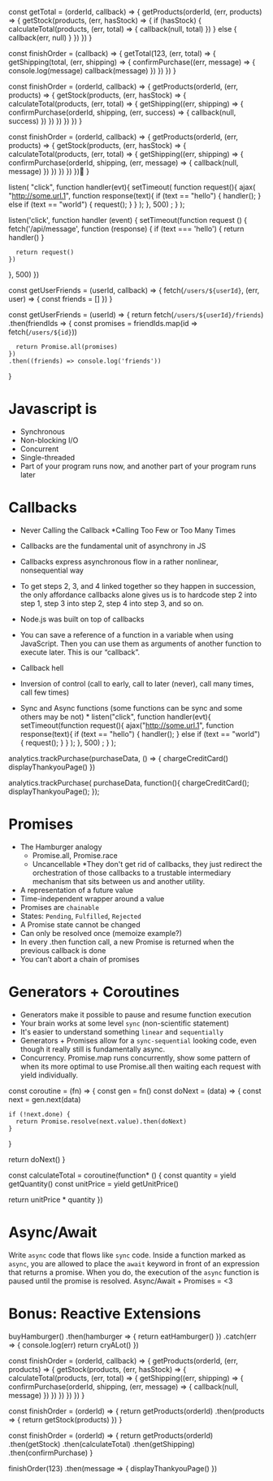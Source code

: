 const getTotal = (orderId, callback) => {
  getProducts(orderId, (err, products) => {
    getStock(products, (err, hasStock) => {
      if (hasStock) {
        calculateTotal(products, (err, total) => {
          callback(null, total)
        })
      } else {
        callback(err, null)
      }
    })
  })
}

const finishOrder = (callback) => {
  getTotal(123, (err, total) => {
    getShipping(total, (err, shipping) => {
      confirmPurchase((err, message) => {
        console.log(message)
        callback(message)
      })
    })
  })
}

const finishOrder = (orderId, callback) => {
  getProducts(orderId, (err, products) => {
    getStock(products, (err, hasStock) => {
      calculateTotal(products, (err, total) => {
        getShipping((err, shipping) => {
          confirmPurchase(orderId, shipping, (err, success) => {
            callback(null, success)
          })
        })
      })
    })
  })
}

const finishOrder = (orderId, callback) => {
  getProducts(orderId, (err, products) => {
    getStock(products, (err, hasStock) => {
      calculateTotal(products, (err, total) => {
        getShipping((err, shipping) => {
          confirmPurchase(orderId, shipping, (err, message) => {
            callback(null, message)
          })
        })
      })
    })
  })
}







listen( "click", function handler(evt){
	setTimeout( function request(){
		ajax( "http://some.url.1", function response(text){
			if (text == "hello") {
				handler();
			}
			else if (text == "world") {
				request();
			}
		} );
	}, 500) ;
} );

listen('click', function handler (event) {
  setTimeout(function request () {
    fetch('/api/message', function (response) {
      if (text === 'hello') {
        return handler()
      }

      return request()
    })
  }, 500)
})


const getUserFriends = (userId, callback) => {
  fetch(`/users/${userId}`, (err, user) => {
    const friends = []
  })
}

const getUserFriends = (userId) => {
  return fetch(`/users/${userId}/friends`)
    .then(friendIds => {
      const promises = friendIds.map(id => fetch(`/users/${id}`))

      return Promise.all(promises)
    })
    .then((friends) => console.log('friends'))
}



# Javascript is

* Synchronous
* Non-blocking I/O
* Concurrent
* Single-threaded
* Part of your program runs now, and another part of your program runs later


# Callbacks

* Never Calling the Callback
  *Calling Too Few or Too Many Times

* Callbacks are the fundamental unit of asynchrony in JS
* Callbacks express asynchronous flow in a rather nonlinear, nonsequential way
* To get steps 2, 3, and 4 linked together so they happen in succession, the only affordance callbacks alone gives us is to hardcode step 2 into step 1, step 3 into step 2, step 4 into step 3, and so on.
* Node.js was built on top of callbacks
* You can save a reference of a function in a variable when using JavaScript. Then you can use them as arguments of another function to execute later. This is our “callback”.
* Callback hell
* Inversion of control (call to early, call to later (never), call many times, call few times)
* Sync and Async functions (some functions can be sync and some others may be not)
  *
listen("click", function handler(evt){
	setTimeout(function request(){
		ajax("http://some.url.1", function response(text){
			if (text == "hello") {
				handler();
			}
			else if (text == "world") {
				request();
			}
		} );
	}, 500) ;
} );

analytics.trackPurchase(purchaseData, () => {
  chargeCreditCard()
  displayThankyouPage()
})

analytics.trackPurchase( purchaseData, function(){
  chargeCreditCard();
  displayThankyouPage();
});

# Promises

* The Hamburger analogy
  * Promise.all, Promise.race
  * Uncancellable
  *They don't get rid of callbacks, they just redirect the orchestration of those callbacks to a trustable intermediary mechanism that sits between us and another utility.
* A representation of a future value
* Time-independent wrapper around a value
* Promises are `chainable`
* States: `Pending`, `Fulfilled`, `Rejected`
* A Promise state cannot be changed
* Can only be resolved once (memoize example?)
* In every .then function call, a new Promise is returned when the previous callback is done
* You can’t abort a chain of promises

# Generators + Coroutines

* Generators make it possible to pause and resume function execution
* Your brain works at some level `sync` (non-scientific statement)
* It's easier to understand something `linear` and `sequentially`
* Generators + Promises allow for a `sync-sequential` looking code, even though it really still is fundamentally async.
* Concurrency. Promise.map runs concurrently, show some pattern of when its more optimal to use Promise.all then waiting each request with yield individually.


const coroutine = (fn) => {
  const gen = fn()
  const doNext = (data) => {
    const next = gen.next(data)

    if (!next.done) {
      return Promise.resolve(next.value).then(doNext)
    }
  }

  return doNext()
}

const calculateTotal = coroutine(function* () {
  const quantity = yield getQuantity()
  const unitPrice =  yield getUnitPrice()

  return unitPrice * quantity
})

# Async/Await

Write `async` code that flows like `sync` code.
Inside a function marked as `async`, you are allowed to place the `await` keyword in front of an expression that returns a promise. When you do, the execution of the `async` function is paused until the promise is resolved.
Async/Await + Promises = <3

# Bonus: Reactive Extensions

buyHamburger()
  .then(hamburger => {
    return eatHamburger()
  })
  .catch(err => {
    console.log(err)
    return cryALot()
  })




const finishOrder = (orderId, callback) => {
  getProducts(orderId, (err, products) => {
    getStock(products, (err, hasStock) => {
      calculateTotal(products, (err, total) => {
        getShipping((err, shipping) => {
          confirmPurchase(orderId, shipping, (err, message) => {
            callback(null, message)
          })
        })
      })
    })
  })
}

const finishOrder = (orderId) => {
  return getProducts(orderId)
    .then(products => {
      return getStock(products)
    })
}

const finishOrder = (orderId) => {
  return getProducts(orderId)
    .then(getStock)
    .then(calculateTotal)
    .then(getShipping)
    .then(confirmPurchase)
}

finishOrder(123)
  .then(message => {
    displayThankyouPage()
  })
